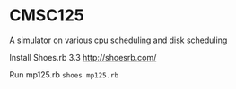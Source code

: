 # CMSC125
A simulator on various cpu scheduling and disk scheduling 

Install Shoes.rb 3.3 http://shoesrb.com/

Run mp125.rb
`shoes mp125.rb`

